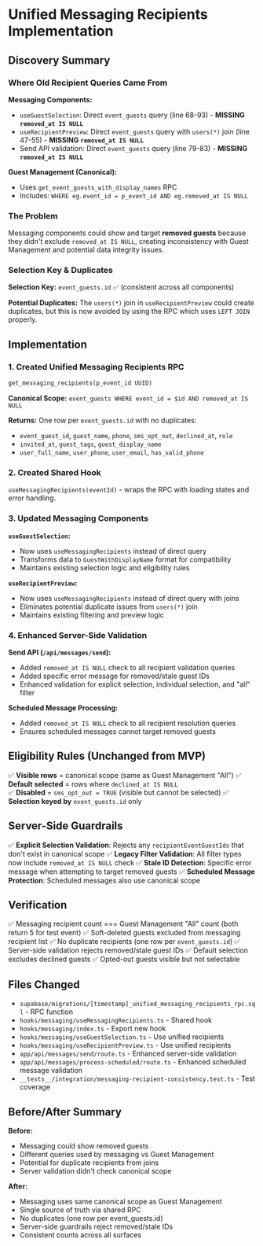 # Unified Messaging Recipients Implementation

## Discovery Summary

### Where Old Recipient Queries Came From

**Messaging Components:**

- `useGuestSelection`: Direct `event_guests` query (line 68-93) - **MISSING `removed_at IS NULL`**
- `useRecipientPreview`: Direct `event_guests` query with `users(*)` join (line 47-55) - **MISSING `removed_at IS NULL`**
- Send API validation: Direct `event_guests` query (line 79-83) - **MISSING `removed_at IS NULL`**

**Guest Management (Canonical):**

- Uses `get_event_guests_with_display_names` RPC
- Includes: `WHERE eg.event_id = p_event_id AND eg.removed_at IS NULL`

### The Problem

Messaging components could show and target **removed guests** because they didn't exclude `removed_at IS NULL`, creating inconsistency with Guest Management and potential data integrity issues.

### Selection Key & Duplicates

**Selection Key:** `event_guests.id` ✅ (consistent across all components)

**Potential Duplicates:** The `users(*)` join in `useRecipientPreview` could create duplicates, but this is now avoided by using the RPC which uses `LEFT JOIN` properly.

## Implementation

### 1. Created Unified Messaging Recipients RPC

```sql
get_messaging_recipients(p_event_id UUID)
```

**Canonical Scope:** `event_guests WHERE event_id = $id AND removed_at IS NULL`

**Returns:** One row per `event_guests.id` with no duplicates:

- `event_guest_id`, `guest_name`, `phone`, `sms_opt_out`, `declined_at`, `role`
- `invited_at`, `guest_tags`, `guest_display_name`
- `user_full_name`, `user_phone`, `user_email`, `has_valid_phone`

### 2. Created Shared Hook

`useMessagingRecipients(eventId)` - wraps the RPC with loading states and error handling.

### 3. Updated Messaging Components

**`useGuestSelection`:**

- Now uses `useMessagingRecipients` instead of direct query
- Transforms data to `GuestWithDisplayName` format for compatibility
- Maintains existing selection logic and eligibility rules

**`useRecipientPreview`:**

- Now uses `useMessagingRecipients` instead of direct query with joins
- Eliminates potential duplicate issues from `users(*)` join
- Maintains existing filtering and preview logic

### 4. Enhanced Server-Side Validation

**Send API (`/api/messages/send`):**

- Added `removed_at IS NULL` check to all recipient validation queries
- Added specific error message for removed/stale guest IDs
- Enhanced validation for explicit selection, individual selection, and "all" filter

**Scheduled Message Processing:**

- Added `removed_at IS NULL` check to all recipient resolution queries
- Ensures scheduled messages cannot target removed guests

## Eligibility Rules (Unchanged from MVP)

✅ **Visible rows** = canonical scope (same as Guest Management "All")
✅ **Default selected** = rows where `declined_at IS NULL`  
✅ **Disabled** = `sms_opt_out = TRUE` (visible but cannot be selected)
✅ **Selection keyed by** `event_guests.id` only

## Server-Side Guardrails

✅ **Explicit Selection Validation**: Rejects any `recipientEventGuestIds` that don't exist in canonical scope
✅ **Legacy Filter Validation**: All filter types now include `removed_at IS NULL` check
✅ **Stale ID Detection**: Specific error message when attempting to target removed guests
✅ **Scheduled Message Protection**: Scheduled messages also use canonical scope

## Verification

✅ Messaging recipient count === Guest Management "All" count (both return 5 for test event)
✅ Soft-deleted guests excluded from messaging recipient list
✅ No duplicate recipients (one row per `event_guests.id`)
✅ Server-side validation rejects removed/stale guest IDs
✅ Default selection excludes declined guests
✅ Opted-out guests visible but not selectable

## Files Changed

- `supabase/migrations/[timestamp]_unified_messaging_recipients_rpc.sql` - RPC function
- `hooks/messaging/useMessagingRecipients.ts` - Shared hook
- `hooks/messaging/index.ts` - Export new hook
- `hooks/messaging/useGuestSelection.ts` - Use unified recipients
- `hooks/messaging/useRecipientPreview.ts` - Use unified recipients
- `app/api/messages/send/route.ts` - Enhanced server-side validation
- `app/api/messages/process-scheduled/route.ts` - Enhanced scheduled message validation
- `__tests__/integration/messaging-recipient-consistency.test.ts` - Test coverage

## Before/After Summary

**Before:**

- Messaging could show removed guests
- Different queries used by messaging vs Guest Management
- Potential for duplicate recipients from joins
- Server validation didn't check canonical scope

**After:**

- Messaging uses same canonical scope as Guest Management
- Single source of truth via shared RPC
- No duplicates (one row per event_guests.id)
- Server-side guardrails reject removed/stale IDs
- Consistent counts across all surfaces
